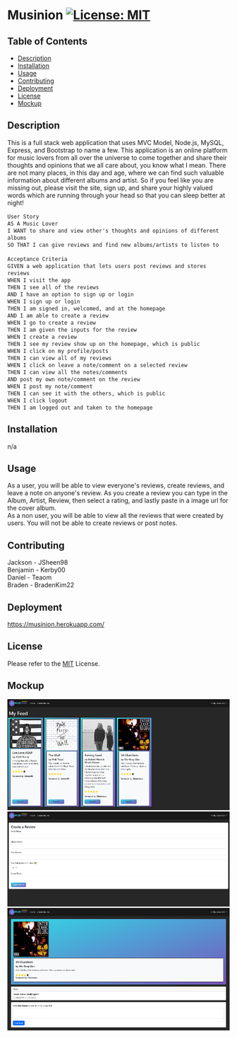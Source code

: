 # Musinion [![License: MIT](https://img.shields.io/badge/License-MIT-yellow.svg)](https://opensource.org/licenses/MIT)

## Table of Contents
- [Description](#Description)
- [Installation](#Installation)
- [Usage](#Usage)
- [Contributing](#Contributing)
- [Deployment](#Deployment)
- [License](#License)
- [Mockup](#Mockup)

## Description
This is a full stack web application that uses MVC Model, Node.js, MySQL, Express, and Bootstrap to name a few. This application is an online platform for music lovers from all over the universe to come together and share their thoughts and opinions that we all care about, you know what I mean. There are not many places, in this day and age, where we can find such valuable information about different albums and artist. So if you feel like you are missing out, please visit the site, sign up, and share your highly valued words which are running through your head so that you can sleep better at night!

```
User Story
AS A Music Lover
I WANT to share and view other's thoughts and opinions of different albums
SO THAT I can give reviews and find new albums/artists to listen to

Acceptance Criteria
GIVEN a web application that lets users post reviews and stores reviews
WHEN I visit the app
THEN I see all of the reviews
AND I have an option to sign up or login
WHEN I sign up or login
THEN I am signed in, welcomed, and at the homepage
AND I am able to create a review
WHEN I go to create a review
THEN I am given the inputs for the review
WHEN I create a review
THEN I see my review show up on the homepage, which is public
WHEN I click on my profile/posts
THEN I can view all of my reviews
WHEN I click on leave a note/comment on a selected review
THEN I can view all the notes/comments
AND post my own note/comment on the review
WHEN I post my note/comment
THEN I can see it with the others, which is public
WHEN I click logout
THEN I am logged out and taken to the homepage
```

## Installation
n/a

## Usage
As a user, you will be able to view everyone's reviews, create reviews, and leave a note on anyone's review. As you create a review you can type in the Album, Artist, Review, then select a rating, and lastly paste in a image url for the cover album. <br>
As a non user, you will be able to view all the reviews that were created by users. You will not be able to create reviews or post notes.

## Contributing
Jackson - JSheen98<br>
Benjamin - Kerby00<br>
Daniel - Teaom<br>
Braden - BradenKim22

## Deployment
https://musinion.herokuapp.com/

## License
Please refer to the [MIT](https://opensource.org/licenses/MIT) License.

## Mockup
![Home Page](./public/images/musinion.herokuapp.com_.png)
![Create Review](./public/images/musinion.herokuapp.com_create-review.png)
![Single Review](./public/images/musinion.herokuapp.com_Review_4.png)
